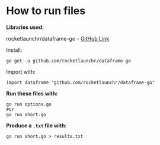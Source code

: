 # How to run files

**Libraries used:**  

rocketlaunchr/dataframe-go - [GitHub Link](https://github.com/rocketlaunchr/dataframe-go)   

Install:  
```
go get -u github.com/rocketlaunchr/dataframe-go
```  

Import with:  
```
import dataframe "github.com/rocketlaunchr/dataframe-go"
```

**Run these files with:**    

```
go run options.go
#or 
go run short.go
```  

**Produce a `.txt` file with:**    

```
go run short.go > results.txt
```  
